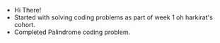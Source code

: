 - Hi There!
- Started with solving coding problems as part of week 1 oh harkirat's cohort.
- Completed Palindrome coding problem.